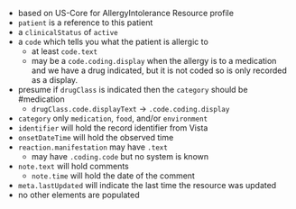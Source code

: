
- based on US-Core for AllergyIntolerance Resource profile
- `patient` is a reference to this patient
- a `clinicalStatus` of `active`
- a `code` which tells you what the patient is allergic to
  - at least `code.text`
  - may be a `code.coding.display` when the allergy is to a medication and we have a drug indicated, but it is not coded so is only recorded as a display.
- presume if `drugClass` is indicated then the `category` should be #medication
  - `drugClass.code.displayText` -> `.code.coding.display`
- `category` only `medication`, `food`, and/or `environment`
- `identifier` will hold the record identifier from Vista
- `onsetDateTime` will hold the observed time
- `reaction.manifestation` may have `.text`
  - may have `.coding.code` but no system is known
- `note.text` will hold comments
  - `note.time` will hold the date of the comment
- `meta.lastUpdated` will indicate the last time the resource was updated
- no other elements are populated
